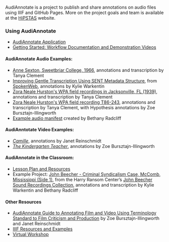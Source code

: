 AudiAnnotate is a project to publish and share annotations on audio files using IIIF and GitHub Pages. More on the project goals and team is available at the [HiPSTAS](http://hipstas.org/audiannotate/) website.

### Using AudiAnnotate 
* [AudiAnnotate Application](http://audiannotate.brumfieldlabs.com/)
* [Getting Started: Workflow Documentation and Demonstration Videos](documentation.md) 

#### AudiAnnotate Audio Examples: 
  * [Anne Sexton, Sweetbriar College, 1966](https://tanyaclement.github.io/sexton_sweetbriar_1966/), annotations and transcription by Tanya Clement
  * [Improving Gentle Transcription Using SENT Metadata Structure](https://kywark.github.io/gentle-improvement/), from [SpokenWeb](https://spokenweb.ca/), annotations by Kylie Warkentin
  * [Zora Neale Hurston's WPA field recordings in Jacksonville, FL (1939)](https://tanyaclement.github.io/znh_jacksonville_1939/), annotations and transcription by Tanya Clement
  * [Zora Neale Hurston's WPA field recording T86-243](https://hyp.is/go?url=https%3A%2F%2Ftanyaclement.github.io%2Fznh_jacksonville_1939%2Ft86-243%2F&group=__world__), annotations and transcription by Tanya Clement, with Hypothesis annotations by Zoe Bursztajn-Illingworth
  * [Example audio manifest](https://github.com/bethanycayeradcliff/margaret-atwood-spokenweb/blob/gh-pages/_data/margaret-atwood-at-sgwu-1974/manifest.json) created by Bethany Radcliff
  
#### AudiAnntotate Video Examples:
  * [*Camille*](https://benwbrum.github.io/mp4/camille-test/#?c=&m=&s=&cv=), annotations by Janet Reinschmidt
  * [*The Kindergarten Teacher*](https://zillingworth.github.io/the-kindergarten-teacher-poetry/), annotations by Zoe Bursztajn-Illingworth
 
#### AudiAnnotate in the Classroom:
 * [Lesson Plan and Resources](lessonplan.md)
 * Example Project: [John Beecher - Criminal Syndicalism Case, McComb, Mississippi (Side 1)](https://kywark.github.io/beecher-syndicalism/beecher-criminal-syndicalism-case-mccomb-mississippi-side-1-/#?c=&m=&s=&cv=), from the Harry Ransom Center’s [John Beecher Sound Recordings Collection](https://hrc.contentdm.oclc.org/digital/collection/p15878coll1/id/37/rec/1), annotations and transcription by Kylie Warkentin and Bethany Radcliff

#### Other Resources
* [AudiAnnotate Guide to Annotating Film and Video Using Terminology Standard to Film Criticism and Production](videonnotationguide.md) by Zoe Bursztajn-Illingworth and Janet Reinschmidt
* [IIIF Resources and Examples](resources.md)
* [Virtual Workshop](workshop.md)



